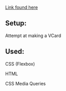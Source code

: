 [Link found here](https://carolienheymans.github.io/VCard/)
## Setup: 
Attempt at making a VCard
## Used:
  CSS (Flexbox)
  
  HTML

  CSS Media Queries
